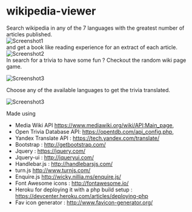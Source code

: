 # wikipedia-viewer

Search wikipedia in any of the 7 languages with the greatest number of articles published.
<br/>
![Screenshot1](https://cloud.githubusercontent.com/assets/2241065/22150226/8f5f5b5a-df20-11e6-9b6d-7d389511525d.png) 
<br/>
and get a book like reading experience for an extract of each article.
<br/>
![Screenshot2](https://cloud.githubusercontent.com/assets/2241065/22150206/7d50cde0-df20-11e6-96f6-ce33c0261138.png)
<br/>
In search for a trivia to have some fun ? Checkout the random wiki page game.

![Screenshot3](https://cloud.githubusercontent.com/assets/2241065/22150149/3132d872-df20-11e6-8639-4e6970b7d733.png)
 
 Choose any of the available languages to get the trivia translated.
 
![Screenshot3](https://cloud.githubusercontent.com/assets/2241065/22150169/4d030fb8-df20-11e6-86d4-6c09bc895cf4.png)

Made using
- Media Wiki API https://www.mediawiki.org/wiki/API:Main_page,
- Open Trivia Database API: https://opentdb.com/api_config.php,
- Yandex Translate API : https://tech.yandex.com/translate/
- Bootstrap : http://getbootstrap.com/  
- Jquery :  https://jquery.com/ 
- Jquery-ui : http://jqueryui.com/ 
- Handlebar.js : http://handlebarsjs.com/
- turn.js http://www.turnjs.com/
- Enquire.js http://wicky.nillia.ms/enquire.js/ 
- Font Awesome icons : http://fontawesome.io/ 
- Heroku for deploying it with a php build setup : https://devcenter.heroku.com/articles/deploying-php 
- Fav icon generator : http://www.favicon-generator.org/
 
 
 
